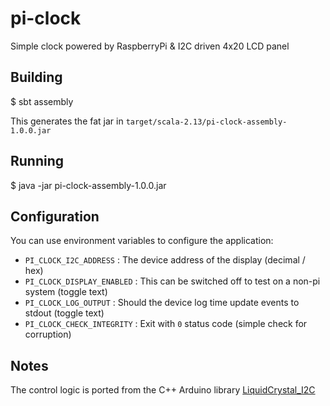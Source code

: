 # pi-clock

Simple clock powered by RaspberryPi & I2C driven 4x20 LCD panel

## Building

$ sbt assembly

This generates the fat jar in `target/scala-2.13/pi-clock-assembly-1.0.0.jar`

## Running

$ java -jar pi-clock-assembly-1.0.0.jar

## Configuration

You can use environment variables to configure the application:
- `PI_CLOCK_I2C_ADDRESS` : The device address of the display (decimal / hex)
- `PI_CLOCK_DISPLAY_ENABLED` : This can be switched off to test on a non-pi system (toggle text)
- `PI_CLOCK_LOG_OUTPUT` : Should the device log time update events to stdout (toggle text)
- `PI_CLOCK_CHECK_INTEGRITY` : Exit with `0` status code (simple check for corruption)

## Notes

The control logic is ported from the C++ Arduino library [LiquidCrystal_I2C](https://github.com/marcoschwartz/LiquidCrystal_I2C.git)

